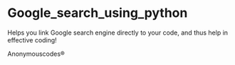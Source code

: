 # Google_search_using_python

Helps you link Google search engine directly to your code, and thus help in effective coding!

Anonymouscodes®
